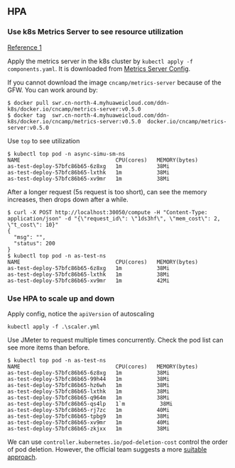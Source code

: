 ## HPA

### Use k8s Metrics Server to see resource utilization

[Reference 1](https://github.com/nonai/k8s-example-files.git)

Apply the metrics server in the k8s cluster by `kubectl apply -f components.yaml`. It is downloaded from [Metrics Server Config](https://github.com/lyudmilalala/k8s_learn/blob/master/module11/components.yaml).

If you cannot download the image `cncamp/metrics-server` because of the GFW. You can work around by:

```shell
$ docker pull swr.cn-north-4.myhuaweicloud.com/ddn-k8s/docker.io/cncamp/metrics-server:v0.5.0
$ docker tag  swr.cn-north-4.myhuaweicloud.com/ddn-k8s/docker.io/cncamp/metrics-server:v0.5.0  docker.io/cncamp/metrics-server:v0.5.0
```

Use `top` to see utilization

```
$ kubectl top pod -n async-simu-sm-ns
NAME                              CPU(cores)   MEMORY(bytes)   
as-test-deploy-57bfc86b65-6z8xg   1m           38Mi
as-test-deploy-57bfc86b65-lxthk   1m           38Mi
as-test-deploy-57bfc86b65-xv9mr   1m           38Mi
```

After a longer request (5s request is too short), can see the memory increases, then drops down after a while.

```
$ curl -X POST http://localhost:30050/compute -H "Content-Type: application/json" -d "{\"request_id\": \"1ds3hf\", \"mem_cost\": 2, \"t_cost\": 10}"
{
  "msg": "",
  "status": 200
}
$ kubectl top pod -n as-test-ns
NAME                              CPU(cores)   MEMORY(bytes)   
as-test-deploy-57bfc86b65-6z8xg   1m           38Mi
as-test-deploy-57bfc86b65-lxthk   1m           38Mi
as-test-deploy-57bfc86b65-xv9mr   1m           42Mi
```

### Use HPA to scale up and down

Apply config, notice the `apiVersion` of autoscaling

```
kubectl apply -f .\scaler.yml
```

Use JMeter to request multiple times concurrently. Check the pod list can see more items than before.

```
$ kubectl top pod -n as-test-ns
NAME                              CPU(cores)   MEMORY(bytes)   
as-test-deploy-57bfc86b65-6z8xg   1m           38Mi
as-test-deploy-57bfc86b65-99h44   1m           38Mi
as-test-deploy-57bfc86b65-hz6wh   1m           38Mi
as-test-deploy-57bfc86b65-lxthk   1m           38Mi
as-test-deploy-57bfc86b65-q964m   1m           38Mi
as-test-deploy-57bfc86b65-qs4lp   1`m           38Mi
as-test-deploy-57bfc86b65-rj7zc   1m           40Mi
as-test-deploy-57bfc86b65-tpbg9   1m           38Mi
as-test-deploy-57bfc86b65-xv9mr   1m           40Mi
as-test-deploy-57bfc86b65-zkjxx   1m           38Mi
```

We can use `controller.kubernetes.io/pod-deletion-cost` control the order of pod deletion. However, the official team suggests a more [suitable approach](https://github.com/kubernetes/kubernetes/issues/107598).